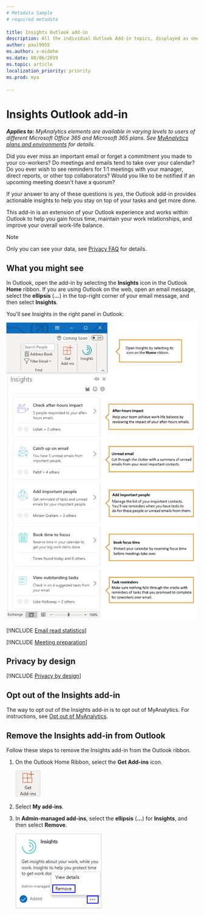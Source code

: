 ```yaml
---
# Metadata Sample
# required metadata

title: Insights Outlook add-in
description: All the individual Outlook Add-in topics, displayed as one in MyAnalytics
author: paul9955
ms.author: v-midehm
ms.date: 08/06/2019
ms.topic: article
localization_priority: priority 
ms.prod: mya

---
```


# Insights Outlook add-in

_**Applies to:** MyAnalytics elements are available in varying levels to users of different Microsoft Office 365 and Microsoft 365 plans. See [MyAnalytics plans and environments](../overview/plans-environments.md) for details._

Did you ever miss an important email or forget a commitment you made to your co-workers? Do meetings and emails tend to take over your calendar? Do you ever wish to see reminders for 1:1 meetings with your manager, direct reports, or other top collaborators? Would you like to be notified if an upcoming meeting doesn't have a quorum?

If your answer to any of these questions is _yes_, the Outlook add-in provides actionable insights to help you stay on top of your tasks and get more done.

This add-in is an extension of your Outlook experience and works within Outlook to help you gain focus time, maintain your work relationships, and improve your overall work-life balance.

> [!Note]
> Only you can see your data, see [Privacy FAQ](../overview/mya-faq.md#privacy) for details.

## What you might see

In Outlook, open the add-in by selecting the **Insights** icon in the Outlook **Home** ribbon. If you are using Outlook on the web, open an email message, select the **ellipsis** (**...**) in the top-right corner of your email message, and then select **Insights**.

You'll see Insights in the right panel in Outlook:

![Insights panel](../../images/mya/overview/insights-cards-9.png)

[!INCLUDE [Email read statistics](MyA-Outlook-add-in/MyA-Add-in-Email-read-stats.md)]

[!INCLUDE [Meeting preparation](meeting-prep-card.md)]

## Privacy by design 

[!INCLUDE [Privacy by design](../includes/privacy-by-design.md)]

<!-- PER PETERB 23 JULY 2019: DO NOT PUBLISH THIS. 
IT HAS NOT YET SHIPPED EXTERNALLY. HE WILL LET US KNOW WHEN TO PUBLISH. 

## To add tasks to your focus time

1.	In Outlook, select **Insights**.

2.	In the Insights panel, select the **View outstanding tasks** card. This opens the **SUGGESTED TASKS** panel.

3.	On a card for which you want to add a task, select the ellipsis. This opens a menu with three options:

     * If you select **Book time to review**, Outlook finds new upcoming 30-minute slots in your calendar and proposes them to you. 

       Then, select the plus sign to add this task to your calendar for the displayed time period. Outlook will book this as additional focus time and mark your status during this period as "Do not disturb." In your calendar, this time is labeled "Focus time (tasks included)."

     * If you already have focus time booked, you can select **Add to focus time**. Outlook then finds existing focus time periods in your calendar and proposes them to you. 

       Select **Add** to add this task to the already scheduled focus time block on your calendar.  
     * If you select **This isn't a task**, Outlook removes the card from the **SUGGESTED TASKS** panel.

-->

## Opt out of the Insights add-in

The way to opt out of the Insights add-in is to opt out of MyAnalytics. For instructions, see [Opt out of MyAnalytics](opt-out-of-mya.md).

<!-- CONSIDER REMOVING THE FOLLOWING-->

## Remove the Insights add-in from Outlook

Follow these steps to remove the Insights add-in from the Outlook ribbon.

1. On the Outlook Home Ribbon, select the **Get Add-ins** icon.

    ![Get Add-ins](../../Images/mya/use/get-add-ins.png)

2. Select **My add-ins**.
3. In **Admin-managed add-ins**, select the **ellipsis** (**...**) for **Insights**, and then select **Remove**.

    ![Remove Insights](../../Images/mya/use/remove-insights.png)

